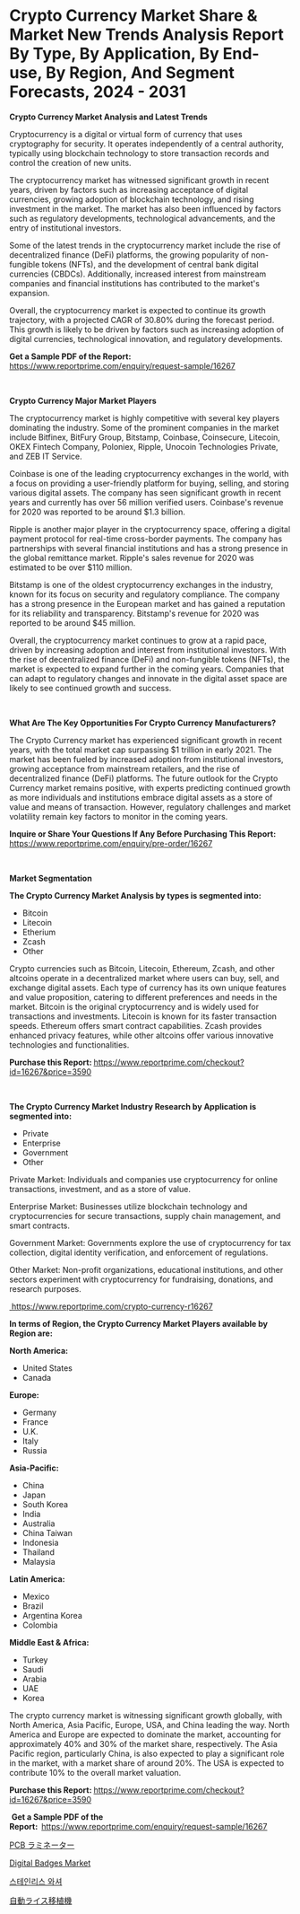 <p><h1>Crypto Currency Market Share & Market New Trends Analysis Report By Type, By Application, By End-use, By Region, And Segment Forecasts, 2024 - 2031</h1></p><p><strong>Crypto Currency Market Analysis and Latest Trends</strong></p>
<p><p>Cryptocurrency is a digital or virtual form of currency that uses cryptography for security. It operates independently of a central authority, typically using blockchain technology to store transaction records and control the creation of new units.</p><p>The cryptocurrency market has witnessed significant growth in recent years, driven by factors such as increasing acceptance of digital currencies, growing adoption of blockchain technology, and rising investment in the market. The market has also been influenced by factors such as regulatory developments, technological advancements, and the entry of institutional investors.</p><p>Some of the latest trends in the cryptocurrency market include the rise of decentralized finance (DeFi) platforms, the growing popularity of non-fungible tokens (NFTs), and the development of central bank digital currencies (CBDCs). Additionally, increased interest from mainstream companies and financial institutions has contributed to the market's expansion.</p><p>Overall, the cryptocurrency market is expected to continue its growth trajectory, with a projected CAGR of 30.80% during the forecast period. This growth is likely to be driven by factors such as increasing adoption of digital currencies, technological innovation, and regulatory developments.</p></p>
<p><strong>Get a Sample PDF of the Report:&nbsp;</strong> <a href="https://www.reportprime.com/enquiry/request-sample/16267">https://www.reportprime.com/enquiry/request-sample/16267</a></p>
<p>&nbsp;</p>
<p><strong>Crypto Currency Major Market Players</strong></p>
<p><p>The cryptocurrency market is highly competitive with several key players dominating the industry. Some of the prominent companies in the market include Bitfinex, BitFury Group, Bitstamp, Coinbase, Coinsecure, Litecoin, OKEX Fintech Company, Poloniex, Ripple, Unocoin Technologies Private, and ZEB IT Service.</p><p>Coinbase is one of the leading cryptocurrency exchanges in the world, with a focus on providing a user-friendly platform for buying, selling, and storing various digital assets. The company has seen significant growth in recent years and currently has over 56 million verified users. Coinbase's revenue for 2020 was reported to be around $1.3 billion.</p><p>Ripple is another major player in the cryptocurrency space, offering a digital payment protocol for real-time cross-border payments. The company has partnerships with several financial institutions and has a strong presence in the global remittance market. Ripple's sales revenue for 2020 was estimated to be over $110 million.</p><p>Bitstamp is one of the oldest cryptocurrency exchanges in the industry, known for its focus on security and regulatory compliance. The company has a strong presence in the European market and has gained a reputation for its reliability and transparency. Bitstamp's revenue for 2020 was reported to be around $45 million.</p><p>Overall, the cryptocurrency market continues to grow at a rapid pace, driven by increasing adoption and interest from institutional investors. With the rise of decentralized finance (DeFi) and non-fungible tokens (NFTs), the market is expected to expand further in the coming years. Companies that can adapt to regulatory changes and innovate in the digital asset space are likely to see continued growth and success.</p></p>
<p>&nbsp;</p>
<p><strong>What Are The Key Opportunities For Crypto Currency Manufacturers?</strong></p>
<p><p>The Crypto Currency market has experienced significant growth in recent years, with the total market cap surpassing $1 trillion in early 2021. The market has been fueled by increased adoption from institutional investors, growing acceptance from mainstream retailers, and the rise of decentralized finance (DeFi) platforms. The future outlook for the Crypto Currency market remains positive, with experts predicting continued growth as more individuals and institutions embrace digital assets as a store of value and means of transaction. However, regulatory challenges and market volatility remain key factors to monitor in the coming years.</p></p>
<p><strong>Inquire or Share Your Questions If Any Before Purchasing This Report:</strong> <a href="https://www.reportprime.com/enquiry/pre-order/16267">https://www.reportprime.com/enquiry/pre-order/16267</a></p>
<p>&nbsp;</p>
<p><strong>Market Segmentation</strong></p>
<p><strong>The Crypto Currency Market Analysis by types is segmented into:</strong></p>
<p><ul><li>Bitcoin</li><li>Litecoin</li><li>Etherium</li><li>Zcash</li><li>Other</li></ul></p>
<p><p>Crypto currencies such as Bitcoin, Litecoin, Ethereum, Zcash, and other altcoins operate in a decentralized market where users can buy, sell, and exchange digital assets. Each type of currency has its own unique features and value proposition, catering to different preferences and needs in the market. Bitcoin is the original cryptocurrency and is widely used for transactions and investments. Litecoin is known for its faster transaction speeds. Ethereum offers smart contract capabilities. Zcash provides enhanced privacy features, while other altcoins offer various innovative technologies and functionalities.</p></p>
<p><strong>Purchase this Report:&nbsp;</strong><a href="https://www.reportprime.com/checkout?id=16267&price=3590">https://www.reportprime.com/checkout?id=16267&price=3590</a></p>
<p>&nbsp;</p>
<p><strong>The Crypto Currency Market Industry Research by Application is segmented into:</strong></p>
<p><ul><li>Private</li><li>Enterprise</li><li>Government</li><li>Other</li></ul></p>
<p><p>Private Market: Individuals and companies use cryptocurrency for online transactions, investment, and as a store of value.</p><p>Enterprise Market: Businesses utilize blockchain technology and cryptocurrencies for secure transactions, supply chain management, and smart contracts.</p><p>Government Market: Governments explore the use of cryptocurrency for tax collection, digital identity verification, and enforcement of regulations.</p><p>Other Market: Non-profit organizations, educational institutions, and other sectors experiment with cryptocurrency for fundraising, donations, and research purposes.</p></p>
<p><a href="https://www.reportprime.com/crypto-currency-r16267">&nbsp;https://www.reportprime.com/crypto-currency-r16267</a></p>
<p><strong>In terms of Region, the Crypto Currency Market Players available by Region are:</strong></p>
<p>
    <p> <strong> North America: </strong>
        <ul>
            <li>United States</li>
            <li>Canada</li>
        </ul>
        </p> 
    <p> <strong> Europe: </strong>
        <ul>
            <li>Germany</li>
            <li>France</li>
            <li>U.K.</li>
            <li>Italy</li>
            <li>Russia</li>
        </ul>
        </p> 
    <p> <strong> Asia-Pacific: </strong>
        <ul>
            <li>China</li>
            <li>Japan</li>
            <li>South Korea</li>
            <li>India</li>
            <li>Australia</li>
            <li>China Taiwan</li>
            <li>Indonesia</li>
            <li>Thailand</li>
            <li>Malaysia</li>
        </ul>
        </p> 
    <p> <strong> Latin America: </strong>
        <ul>
            <li>Mexico</li>
            <li>Brazil</li>
            <li>Argentina Korea</li>
            <li>Colombia</li>
        </ul>
        </p> 
    <p> <strong> Middle East & Africa: </strong>
        <ul>
            <li>Turkey</li>
            <li>Saudi</li>
            <li>Arabia</li>
            <li>UAE</li>
            <li>Korea</li>
        </ul>
    </p>
    </p>
<p><p>The crypto currency market is witnessing significant growth globally, with North America, Asia Pacific, Europe, USA, and China leading the way. North America and Europe are expected to dominate the market, accounting for approximately 40% and 30% of the market share, respectively. The Asia Pacific region, particularly China, is also expected to play a significant role in the market, with a market share of around 20%. The USA is expected to contribute 10% to the overall market valuation.</p></p>
<p><strong>Purchase this Report: </strong><a href="https://www.reportprime.com/checkout?id=16267&price=3590">https://www.reportprime.com/checkout?id=16267&price=3590</a></p>
<p>&nbsp;<strong>Get a Sample PDF of the Report:&nbsp;&nbsp;</strong><a href="https://www.reportprime.com/enquiry/request-sample/16267">https://www.reportprime.com/enquiry/request-sample/16267</a></p>
<p><strong></strong></p>
<p><p><a href="https://github.com/MosesSpinka1914/Market-Research-Report-List-1/blob/main/832534926200.md">PCB ラミネーター</a></p><p><a href="https://github.com/Whitneyboyettebo9kiw7yr13/Market-Research-Report-List-2/blob/main/digital-badges-market.md">Digital Badges Market</a></p><p><a href="https://github.com/sammyUltyylrich9067856/Market-Research-Report-List-1/blob/main/343950724350.md">스테인리스 와셔</a></p><p><a href="https://github.com/lababdou/Market-Research-Report-List-3/blob/main/822961226201.md">自動ライス移植機</a></p></p>